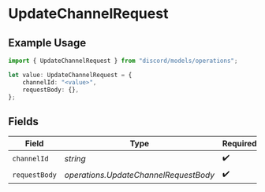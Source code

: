 # UpdateChannelRequest

## Example Usage

```typescript
import { UpdateChannelRequest } from "discord/models/operations";

let value: UpdateChannelRequest = {
    channelId: "<value>",
    requestBody: {},
};
```

## Fields

| Field                                 | Type                                  | Required                              | Description                           |
| ------------------------------------- | ------------------------------------- | ------------------------------------- | ------------------------------------- |
| `channelId`                           | *string*                              | :heavy_check_mark:                    | N/A                                   |
| `requestBody`                         | *operations.UpdateChannelRequestBody* | :heavy_check_mark:                    | N/A                                   |